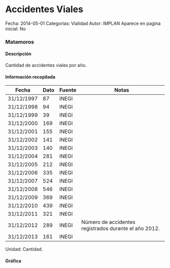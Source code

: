 Accidentes Viales
=====

Fecha: 2014-05-01
Categorías: Vialidad
Autor: IMPLAN
Aparece en pagina inicial: No

### Matamoros

#### Descripción

Cantidad de accidentes viales por año.

<!-- break -->

#### Información recopilada

<table class="table table-hover table-bordered matriz">
  <thead>
    <tr><th>Fecha</th><th>Dato</th><th>Fuente</th><th>Notas</th></tr>
  </thead>
  <tbody>
    <tr><td class="centrado">31/12/1997</td><td class="derecha">87</td><td>INEGI</td><td></td></tr>
    <tr><td class="centrado">31/12/1998</td><td class="derecha">94</td><td>INEGI</td><td></td></tr>
    <tr><td class="centrado">31/12/1999</td><td class="derecha">39</td><td>INEGI</td><td></td></tr>
    <tr><td class="centrado">31/12/2000</td><td class="derecha">169</td><td>INEGI</td><td></td></tr>
    <tr><td class="centrado">31/12/2001</td><td class="derecha">155</td><td>INEGI</td><td></td></tr>
    <tr><td class="centrado">31/12/2002</td><td class="derecha">141</td><td>INEGI</td><td></td></tr>
    <tr><td class="centrado">31/12/2003</td><td class="derecha">140</td><td>INEGI</td><td></td></tr>
    <tr><td class="centrado">31/12/2004</td><td class="derecha">281</td><td>INEGI</td><td></td></tr>
    <tr><td class="centrado">31/12/2005</td><td class="derecha">212</td><td>INEGI</td><td></td></tr>
    <tr><td class="centrado">31/12/2006</td><td class="derecha">335</td><td>INEGI</td><td></td></tr>
    <tr><td class="centrado">31/12/2007</td><td class="derecha">524</td><td>INEGI</td><td></td></tr>
    <tr><td class="centrado">31/12/2008</td><td class="derecha">546</td><td>INEGI</td><td></td></tr>
    <tr><td class="centrado">31/12/2009</td><td class="derecha">369</td><td>INEGI</td><td></td></tr>
    <tr><td class="centrado">31/12/2010</td><td class="derecha">439</td><td>INEGI</td><td></td></tr>
    <tr><td class="centrado">31/12/2011</td><td class="derecha">321</td><td>INEGI</td><td></td></tr>
    <tr><td class="centrado">31/12/2012</td><td class="derecha">289</td><td>INEGI</td><td>Número de accidentes registrados durante el año 2012.</td></tr>
    <tr><td class="centrado">31/12/2013</td><td class="derecha">161</td><td>INEGI</td><td></td></tr>
  </tbody>
</table>

Unidad: Cantidad.

#### Gráfica

<div id="Morrisqoxoaprh" class="grafica"></div>
<script>
  // Gráfica
  if (typeof varMorrisqoxoaprh === 'undefined') {
    varMorrisqoxoaprh = Morris.Line({
      element: 'Morrisqoxoaprh',
      data: [{ fecha: '1997-12-31', dato: 87 },{ fecha: '1998-12-31', dato: 94 },{ fecha: '1999-12-31', dato: 39 },{ fecha: '2000-12-31', dato: 169 },{ fecha: '2001-12-31', dato: 155 },{ fecha: '2002-12-31', dato: 141 },{ fecha: '2003-12-31', dato: 140 },{ fecha: '2004-12-31', dato: 281 },{ fecha: '2005-12-31', dato: 212 },{ fecha: '2006-12-31', dato: 335 },{ fecha: '2007-12-31', dato: 524 },{ fecha: '2008-12-31', dato: 546 },{ fecha: '2009-12-31', dato: 369 },{ fecha: '2010-12-31', dato: 439 },{ fecha: '2011-12-31', dato: 321 },{ fecha: '2012-12-31', dato: 289 },{ fecha: '2013-12-31', dato: 161 }],
      xkey: 'fecha',
      ykeys: ['dato'],
      labels: ['Dato'],
      lineColors: ['#FF5B02'],
      xLabelFormat: function(d) { return d.getDate()+'/'+(d.getMonth()+1)+'/'+d.getFullYear(); },
      dateFormat: function(ts) { var d = new Date(ts); return d.getDate() + '/' + (d.getMonth() + 1) + '/' + d.getFullYear(); }
    });
  }
</script>
